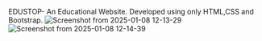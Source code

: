 EDUSTOP- An Educational Website.
Developed using only HTML,CSS and Bootstrap.
![Screenshot from 2025-01-08 12-13-29](https://github.com/user-attachments/assets/a5f72ce8-5da0-4459-a3c6-2d22c5df1fbf)
![Screenshot from 2025-01-08 12-14-39](https://github.com/user-attachments/assets/104125df-7e97-45ab-b7fd-1b2ecbb5a4e4)
